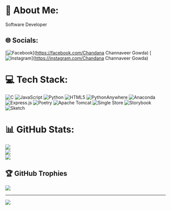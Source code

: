 # 💫 About Me:
Software Developer


## 🌐 Socials:
[![Facebook](https://img.shields.io/badge/Facebook-%231877F2.svg?logo=Facebook&logoColor=white)](https://facebook.com/Chandana Channaveer Gowda) [![Instagram](https://img.shields.io/badge/Instagram-%23E4405F.svg?logo=Instagram&logoColor=white)](https://instagram.com/Chandana Channaveer Gowda) 

# 💻 Tech Stack:
![C](https://img.shields.io/badge/c-%2300599C.svg?style=flat-square&logo=c&logoColor=white) ![JavaScript](https://img.shields.io/badge/javascript-%23323330.svg?style=flat-square&logo=javascript&logoColor=%23F7DF1E) ![Python](https://img.shields.io/badge/python-3670A0?style=flat-square&logo=python&logoColor=ffdd54) ![HTML5](https://img.shields.io/badge/html5-%23E34F26.svg?style=flat-square&logo=html5&logoColor=white) ![PythonAnywhere](https://img.shields.io/badge/pythonanywhere-%232F9FD7.svg?style=flat-square&logo=pythonanywhere&logoColor=151515) ![Anaconda](https://img.shields.io/badge/Anaconda-%2344A833.svg?style=flat-square&logo=anaconda&logoColor=white) ![Express.js](https://img.shields.io/badge/express.js-%23404d59.svg?style=flat-square&logo=express&logoColor=%2361DAFB) ![Poetry](https://img.shields.io/badge/Poetry-%233B82F6.svg?style=flat-square&logo=poetry&logoColor=0B3D8D) ![Apache Tomcat](https://img.shields.io/badge/apache%20tomcat-%23F8DC75.svg?style=flat-square&logo=apache-tomcat&logoColor=black) ![Single Store](https://img.shields.io/badge/Single%20Store-AA00FF?style=flat-square&logo=singlestore&logoColor=white) ![Storybook](https://img.shields.io/badge/-Storybook-FF4785?style=flat-square&logo=storybook&logoColor=white) ![Sketch](https://img.shields.io/badge/Sketch-FFB387?style=flat-square&logo=sketch&logoColor=black)
# 📊 GitHub Stats:
![](https://github-readme-stats.vercel.app/api?username=ChandanaMC333&theme=vue-dark&hide_border=false&include_all_commits=true&count_private=true)<br/>
![](https://github-readme-streak-stats.herokuapp.com/?user=ChandanaMC333&theme=vue-dark&hide_border=false)<br/>
![](https://github-readme-stats.vercel.app/api/top-langs/?username=ChandanaMC333&theme=vue-dark&hide_border=false&include_all_commits=true&count_private=true&layout=compact)

## 🏆 GitHub Trophies
![](https://github-profile-trophy.vercel.app/?username=ChandanaMC333&theme=radical&no-frame=false&no-bg=false&margin-w=4)

---
[![](https://visitcount.itsvg.in/api?id=ChandanaMC333&icon=0&color=0)](https://visitcount.itsvg.in)

<!-- Proudly created with GPRM ( https://gprm.itsvg.in ) -->

